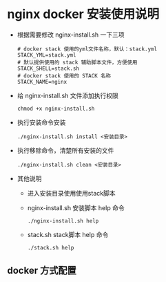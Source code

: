 # nginx docker 安装使用说明

- 根据需要修改 nginx-install.sh 一下三项
    
      # docker stack 使用的yml文件名称，默认：stack.yml
      STACK_YML=stack.yml
      # 默认提供使用的 stack 辅助脚本文件，方便使用
      STACK_SHELL=stack.sh
      # docker stack 使用的 STACK 名称
      STACK_NAME=nginx

- 给 nginx-install.sh 文件添加执行权限

      chmod +x nginx-install.sh
      
- 执行安装命令安装

      ./nginx-install.sh install <安装目录>

- 执行移除命令，清楚所有安装的文件

      ./nginx-install.sh clean <安装目录>
      
- 其他说明

    - 进入安装目录使用使用stack脚本
    
    - nginx-install.sh 安装脚本 help 命令
    
          ./nginx-install.sh help
          
    - stack.sh stack脚本 help 命令
    
          ./stack.sh help 

## docker 方式配置

